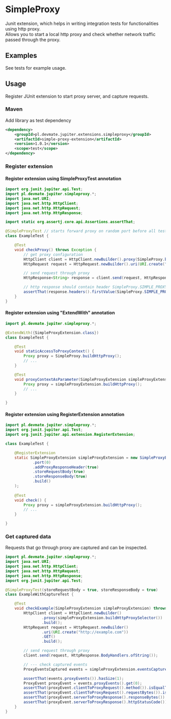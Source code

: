 # SimpleProxy

Junit extension, which helps in writing integration tests for functionalities using http proxy.<br>
Allows you to start a local http proxy and check whether network traffic passed through the proxy.

## Examples

See tests for example usage.

## Usage

Register JUnit extension to start proxy server, and capture requests.

### Maven

Add library as test dependency

```xml
<dependency>
    <groupId>pl.devmate.jupiter.extensions.simpleproxy</groupId>
    <artifactId>simple-proxy-extension</artifactId>
    <version>1.0.1</version>
    <scope>test</scope>
</dependency>
```

### Register extension

#### Register extension using SimpleProxyTest annotation

```java
import org.junit.jupiter.api.Test;
import pl.devmate.jupiter.simpleproxy.*;
import java.net.URI;
import java.net.http.HttpClient;
import java.net.http.HttpRequest;
import java.net.http.HttpResponse;

import static org.assertj.core.api.Assertions.assertThat;

@SimpleProxyTest // starts forward proxy on random port before all tests
class ExampleTest {

    @Test
    void checkProxy() throws Exception {
        // get proxy configuration
        HttpClient client = HttpClient.newBuilder().proxy(SimpleProxy.buildHttpProxySelector()).build();
        HttpRequest request = HttpRequest.newBuilder().uri(URI.create("http://example.com")).GET().build();

        // send request through proxy
        HttpResponse<String> response = client.send(request, HttpResponse.BodyHandlers.ofString());

        // http response should contain header SimpleProxy.SIMPLE_PROXY_VISITED_HEADER
        assertThat(response.headers().firstValue(SimpleProxy.SIMPLE_PROXY_VISITED_HEADER)).hasValue("true");
    }
}
```

#### Register extension using "ExtendWith" annotation

```java
import pl.devmate.jupiter.simpleproxy.*;

@ExtendWith({SimpleProxyExtension.class})
class ExampleTest {

    @Test
    void staticAccessToProxyContext() {
        Proxy proxy = SimpleProxy.buildHttpProxy();
        // ...
    }

    @Test
    void proxyContextAsParameter(SimpleProxyExtension simpleProxyExtension) {
        Proxy proxy = simpleProxyExtension.buildHttpProxy();
        // ...
    }

}
```

#### Register extension using RegisterExtension annotation

```java
import pl.devmate.jupiter.simpleproxy.*;
import org.junit.jupiter.api.Test;
import org.junit.jupiter.api.extension.RegisterExtension;

class ExampleTest {

    @RegisterExtension
    static SimpleProxyExtension simpleProxyExtension = new SimpleProxyExtension(SimpleProxyConfig.builder()
            .port(0)
            .addProxyResponseHeader(true)
            .storeRequestBody(true)
            .storeResponseBody(true)
            .build()
    );
    
    @Test
    void check() {
        Proxy proxy = simpleProxyExtension.buildHttpProxy();
        // ...
    }

}
```

### Get captured data

Requests that go through proxy are captured and can be inspected.

```java
import pl.devmate.jupiter.simpleproxy.*;
import java.net.URI;
import java.net.http.HttpClient;
import java.net.http.HttpRequest;
import java.net.http.HttpResponse;
import org.junit.jupiter.api.Test;

@SimpleProxyTest(storeRequestBody = true, storeResponseBody = true)
class ExampleWithCaptureTest {

    @Test
    void checkExample(SimpleProxyExtension simpleProxyExtension) throws Exception {
        HttpClient client = HttpClient.newBuilder()
                .proxy(simpleProxyExtension.buildHttpProxySelector())
                .build();
        HttpRequest request = HttpRequest.newBuilder()
                .uri(URI.create("http://example.com"))
                .GET()
                .build();

        // send request through proxy
        client.send(request, HttpResponse.BodyHandlers.ofString());

        // --- check captured events
        ProxyEventsCaptured events = simpleProxyExtension.eventsCaptured();

        assertThat(events.proxyEvents()).hasSize(1);
        ProxyEvent proxyEvent = events.proxyEvents().get(0);
        assertThat(proxyEvent.clientToProxyRequest().method()).isEqualTo("GET");
        assertThat(proxyEvent.clientToProxyRequest().requestBytes()).isNull();
        assertThat(proxyEvent.serverToProxyResponse().responseBytes()).isNotEmpty();
        assertThat(proxyEvent.serverToProxyResponse().httpStatusCode()).isEqualTo(200);
    }
}

```
